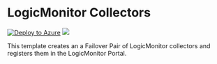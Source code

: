 # LogicMonitor Collectors

[![Deploy to Azure](http://azuredeploy.net/deploybutton.png)](https://portal.azure.com/#create/Microsoft.Template/uri/https://raw.githubusercontent.com/ans-cloud/azure/master/LogicMonitor-Collector/CreateLMCollector.json)
<a href="http://armviz.io/#/?load=https://raw.githubusercontent.com/ans-cloud/azure/master/LogicMonitor-Collector/CreateLMCollector.json" target="_blank">
    <img src="http://armviz.io/visualizebutton.png"/>
</a>

This template creates an a Failover Pair of LogicMonitor collectors and registers them in the LogicMonitor Portal.